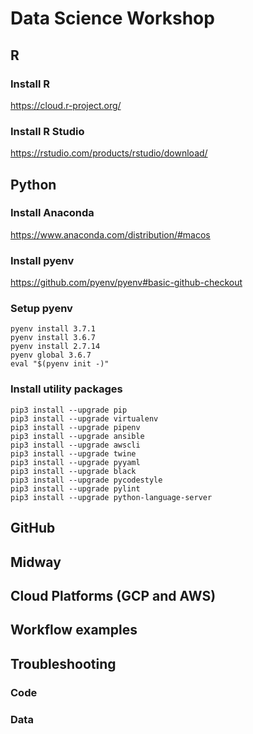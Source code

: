 # Data Science Workshop

## R

### Install R
https://cloud.r-project.org/

### Install R Studio
https://rstudio.com/products/rstudio/download/

## Python

### Install Anaconda
https://www.anaconda.com/distribution/#macos

### Install pyenv
https://github.com/pyenv/pyenv#basic-github-checkout

### Setup pyenv
```
pyenv install 3.7.1
pyenv install 3.6.7
pyenv install 2.7.14
pyenv global 3.6.7
eval "$(pyenv init -)"
```

### Install utility packages
```
pip3 install --upgrade pip
pip3 install --upgrade virtualenv
pip3 install --upgrade pipenv
pip3 install --upgrade ansible
pip3 install --upgrade awscli
pip3 install --upgrade twine
pip3 install --upgrade pyyaml
pip3 install --upgrade black
pip3 install --upgrade pycodestyle
pip3 install --upgrade pylint
pip3 install --upgrade python-language-server
```

## GitHub

## Midway

## Cloud Platforms (GCP and AWS)

## Workflow examples

## Troubleshooting 

### Code

### Data




